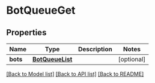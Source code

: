 # BotQueueGet

## Properties
Name | Type | Description | Notes
------------ | ------------- | ------------- | -------------
**bots** | [**BotQueueList**](BotQueueList.md) |  | [optional] 

[[Back to Model list]](../README.md#documentation-for-models) [[Back to API list]](../README.md#documentation-for-api-endpoints) [[Back to README]](../README.md)

